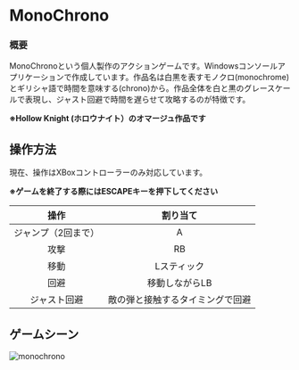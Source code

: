 # MonoChrono



### 概要

MonoChronoという個人製作のアクションゲームです。Windowsコンソールアプリケーションで作成しています。作品名は白黒を表すモノクロ(monochrome)とギリシャ語で時間を意味する(chrono)から。作品全体を白と黒のグレースケールで表現し、ジャスト回避で時間を遅らせて攻略するのが特徴です。

**※Hollow Knight (ホロウナイト）のオマージュ作品です**





## 操作方法

現在、操作はXBoxコントローラーのみ対応しています。

**※ゲームを終了する際にはESCAPEキーを押下してください**

|        操作         |             割り当て             |
| :-----------------: | :------------------------------: |
| ジャンプ（2回まで） |                A                 |
|        攻撃         |                RB                |
|        移動         |           Lスティック            |
|        回避         |          移動しながらLB          |
|    ジャスト回避     | 敵の弾と接触するタイミングで回避 |



## ゲームシーン

![monochrono](D:\Development\MonoChrono\monochrono.jpg)
